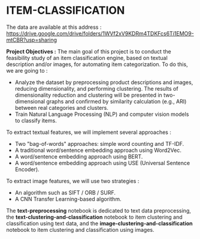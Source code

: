 # ITEM-CLASSIFICATION

The data are available at this address : https://drive.google.com/drive/folders/1WVf2xV9KDRm4TDKFcs6Ti1EMO9-mtCBR?usp=sharing

**Project Objectives :**
The main goal of this project is to conduct the feasibility study of an item classification engine, based on textual description and/or images, for automating item categorization. To do this, we are going to :
- Analyze the dataset by preprocessing product descriptions and images, reducing dimensionality, and performing clustering. The results of dimensionality reduction and clustering will be presented in two-dimensional graphs and confirmed by similarity calculation (e.g., ARI) between real categories and clusters.
- Train Natural Language Processing (NLP) and computer vision models to classify items.

To extract textual features, we will implement several approaches :
- Two "bag-of-words" approaches: simple word counting and TF-IDF.
- A traditional word/sentence embedding approach using Word2Vec.
- A word/sentence embedding approach using BERT.
- A word/sentence embedding approach using USE (Universal Sentence Encoder).

To extract image features, we will use two strategies :
- An algorithm such as SIFT / ORB / SURF.
- A CNN Transfer Learning-based algorithm.

The **text-preprocessing** notebook is dedicated to text data preprocessing, the **text-clustering-and-classification** notebook to item clustering and classification using text data, and the **image-clustering-and-classification** notebook to item clustering and classification using images.